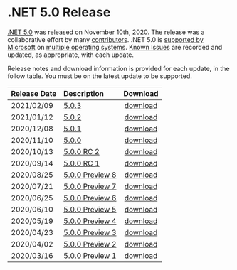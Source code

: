 # .NET 5.0 Release

[.NET 5.0](https://devblogs.microsoft.com/dotnet/announcing-net-5-0/) was released on November 10th, 2020. The release was a collaborative effort by many [contributors](5.0-contributor-list.md). .NET 5.0 is [supported by Microsoft](../../microsoft-support.md) on [multiple operating systems](5.0-supported-os.md). [Known Issues](5.0-known-issues.md) are recorded and updated, as appropriate, with each update.

Release notes and download information is provided for each update, in the follow table. You must be on the latest update to be supported.

| Release Date | Description | Download |
| :-- | :-- | :--: |
| 2021/02/09 | [5.0.3](https://github.com/dotnet/core/blob/main/release-notes/5.0/5.0.3/5.0.3.md) | [download](https://dotnet.microsoft.com/download/dotnet/5.0) |
| 2021/01/12 | [5.0.2](https://github.com/dotnet/core/blob/main/release-notes/5.0/5.0.2/5.0.2.md) | [download](https://dotnet.microsoft.com/download/dotnet/5.0) |
| 2020/12/08 | [5.0.1](https://github.com/dotnet/core/blob/main/release-notes/5.0/5.0.1/5.0.1.md) | [download](https://dotnet.microsoft.com/download/dotnet/5.0) |
| 2020/11/10 | [5.0.0](https://github.com/dotnet/core/blob/main/release-notes/5.0/5.0.0/5.0.0.md) | [download](https://dotnet.microsoft.com/download/dotnet/5.0) |
| 2020/10/13 | [5.0.0 RC 2](https://github.com/dotnet/core/blob/main/release-notes/5.0/preview/5.0.0-rc.2.md) | [download](https://dotnet.microsoft.com/download/dotnet/5.0) |
| 2020/09/14 | [5.0.0 RC 1](https://github.com/dotnet/core/blob/main/release-notes/5.0/preview/5.0.0-rc.1.md) | [download](https://dotnet.microsoft.com/download/dotnet/5.0) |
| 2020/08/25 | [5.0.0 Preview 8](https://github.com/dotnet/core/blob/main/release-notes/5.0/preview/5.0.0-preview.8.md) | [download](https://dotnet.microsoft.com/download/dotnet/5.0) |
| 2020/07/21 | [5.0.0 Preview 7](https://github.com/dotnet/core/blob/main/release-notes/5.0/preview/5.0.0-preview.7.md) | [download](https://dotnet.microsoft.com/download/dotnet/5.0) |
| 2020/06/25 | [5.0.0 Preview 6](https://github.com/dotnet/core/blob/main/release-notes/5.0/preview/5.0.0-preview.6.md) | [download](https://dotnet.microsoft.com/download/dotnet/5.0) |
| 2020/06/10 | [5.0.0 Preview 5](https://github.com/dotnet/core/blob/main/release-notes/5.0/preview/5.0.0-preview.5.md) | [download](https://dotnet.microsoft.com/download/dotnet/5.0) |
| 2020/05/19 | [5.0.0 Preview 4](https://github.com/dotnet/core/blob/main/release-notes/5.0/preview/5.0.0-preview.4.md) | [download](https://dotnet.microsoft.com/download/dotnet/5.0) |
| 2020/04/23 | [5.0.0 Preview 3](https://github.com/dotnet/core/blob/main/release-notes/5.0/preview/5.0.0-preview.3.md) | [download](https://dotnet.microsoft.com/download/dotnet/5.0) |
| 2020/04/02 | [5.0.0 Preview 2](https://github.com/dotnet/core/blob/main/release-notes/5.0/preview/5.0.0-preview.2.md) | [download](https://dotnet.microsoft.com/download/dotnet/5.0) |
| 2020/03/16 | [5.0.0 Preview 1](https://github.com/dotnet/core/blob/main/release-notes/5.0/preview/5.0.0-preview.1.md) | [download](https://dotnet.microsoft.com/download/dotnet/5.0) |
